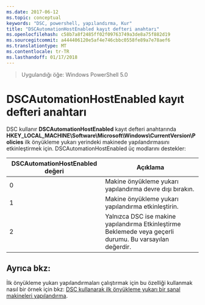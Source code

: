 ```yaml
---
ms.date: 2017-06-12
ms.topic: conceptual
keywords: "DSC, powershell, yapılandırma, Kur"
title: "DSCAutomationHostEnabled kayıt defteri anahtarı"
ms.openlocfilehash: c58b7a8f2485ff02f09763749a3de8a75f882d19
ms.sourcegitcommit: a444406120e5af4e746cbbc0558fe89a7e78aef6
ms.translationtype: MT
ms.contentlocale: tr-TR
ms.lasthandoff: 01/17/2018
---
```

>Uygulandığı öğe: Windows PowerShell 5.0

# <a name="dscautomationhostenabled-registry-key"></a>DSCAutomationHostEnabled kayıt defteri anahtarı

DSC kullanır **DSCAutomationHostEnabled** kayıt defteri anahtarında **HKEY_LOCAL_MACHINE\Software\Microsoft\Windows\CurrentVersion\Policies** ilk önyükleme yukarı yerindeki makinede yapılandırmasını etkinleştirmek için.
DSCAutomationHostEnabled üç modlarını destekler:

|  DSCAutomationHostEnabled değeri  |  Açıklama   | 
|---|---| 
0 | Makine önyükleme yukarı yapılandırma devre dışı bırakın. |
1 | Makine önyükleme yukarı yapılandırma etkinleştirin. |
2 | Yalnızca DSC ise makine yapılandırma Etkinleştirme Beklemede veya geçerli durumu. Bu varsayılan değerdir. |

## <a name="see-also"></a>Ayrıca bkz:

İlk önyükleme yukarı yapılandırmaları çalıştırmak için bu özelliği kullanmak nasıl bir örnek için bkz: [DSC kullanarak ilk önyükleme yukarı bir sanal makineleri yapılandırma](bootstrapDsc.md).


